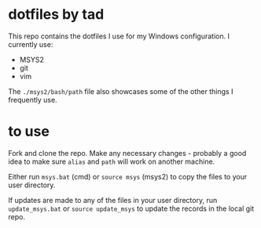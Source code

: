 
# dotfiles by tad

This repo contains the dotfiles I use for my Windows configuration. I currently use:

* MSYS2
* git
* vim

The `./msys2/bash/path` file also showcases some of the other things I frequently use.

# to use

Fork and clone the repo. Make any necessary changes - probably a good idea to make sure `alias` and `path` will work on another machine.

Either run `msys.bat` (cmd) or `source msys` (msys2) to copy the files to your user directory.

If updates are made to any of the files in your user directory, run `update_msys.bat` or `source update_msys` to update the records in the local git repo.
